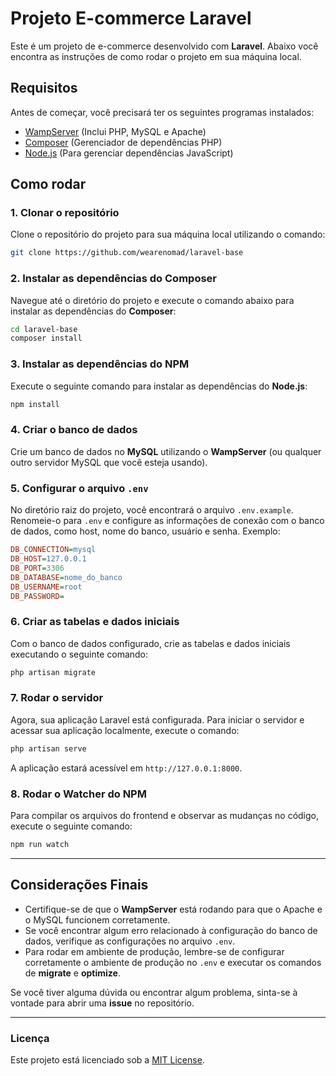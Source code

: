 # Projeto E-commerce Laravel

Este é um projeto de e-commerce desenvolvido com **Laravel**. Abaixo você encontra as instruções de como rodar o projeto em sua máquina local.

## Requisitos

Antes de começar, você precisará ter os seguintes programas instalados:

-   [WampServer](https://www.wampserver.com/en/) (Inclui PHP, MySQL e Apache)
-   [Composer](https://getcomposer.org/) (Gerenciador de dependências PHP)
-   [Node.js](https://nodejs.org/) (Para gerenciar dependências JavaScript)

## Como rodar

### 1. Clonar o repositório

Clone o repositório do projeto para sua máquina local utilizando o comando:

```bash
git clone https://github.com/wearenomad/laravel-base
```

### 2. Instalar as dependências do Composer

Navegue até o diretório do projeto e execute o comando abaixo para instalar as dependências do **Composer**:

```bash
cd laravel-base
composer install
```

### 3. Instalar as dependências do NPM

Execute o seguinte comando para instalar as dependências do **Node.js**:

```bash
npm install
```

### 4. Criar o banco de dados

Crie um banco de dados no **MySQL** utilizando o **WampServer** (ou qualquer outro servidor MySQL que você esteja usando).

### 5. Configurar o arquivo `.env`

No diretório raiz do projeto, você encontrará o arquivo `.env.example`. Renomeie-o para `.env` e configure as informações de conexão com o banco de dados, como host, nome do banco, usuário e senha. Exemplo:

```ini
DB_CONNECTION=mysql
DB_HOST=127.0.0.1
DB_PORT=3306
DB_DATABASE=nome_do_banco
DB_USERNAME=root
DB_PASSWORD=
```

### 6. Criar as tabelas e dados iniciais

Com o banco de dados configurado, crie as tabelas e dados iniciais executando o seguinte comando:

```bash
php artisan migrate
```

### 7. Rodar o servidor

Agora, sua aplicação Laravel está configurada. Para iniciar o servidor e acessar sua aplicação localmente, execute o comando:

```bash
php artisan serve
```

A aplicação estará acessível em `http://127.0.0.1:8000`.

### 8. Rodar o Watcher do NPM

Para compilar os arquivos do frontend e observar as mudanças no código, execute o seguinte comando:

```bash
npm run watch
```

---

## Considerações Finais

-   Certifique-se de que o **WampServer** está rodando para que o Apache e o MySQL funcionem corretamente.
-   Se você encontrar algum erro relacionado à configuração do banco de dados, verifique as configurações no arquivo `.env`.
-   Para rodar em ambiente de produção, lembre-se de configurar corretamente o ambiente de produção no `.env` e executar os comandos de **migrate** e **optimize**.

Se você tiver alguma dúvida ou encontrar algum problema, sinta-se à vontade para abrir uma **issue** no repositório.

---

### Licença

Este projeto está licenciado sob a [MIT License](LICENSE).
